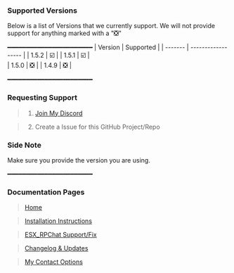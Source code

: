 ### Supported Versions

Below is a list of Versions that we currently support.
We will not provide support for anything marked with a "❎"

━━━━━━━━━━━━━━━━━━━━━━━
| Version | Supported          |
| ------- | ------------------ |
| 1.5.2   |        ☑️          |
| 1.5.1   |        ☑️          |     
| 1.5.0   |        ❎          |
| 1.4.9   |        ❎          |

━━━━━━━━━━━━━━━━━━━━━━━
### Requesting Support

> 1. [Join My Discord](https://discord.gg/p3gKqC)

> 2. Create a Issue for this GitHub Project/Repo

### Side Note
Make sure you provide the version you are using.

━━━━━━━━━━━━━━━━━━━━━━━

### Documentation Pages
> [Home](../README.md)

> [Installation Instructions](Docs/INSTALLATION.md)

> [ESX_RPChat Support/Fix](Docs/ESX_FIX.md)

> [Changelog & Updates](Docs/CHANGELOG.md)

> [My Contact Options](Docs/CONTACT.md)

